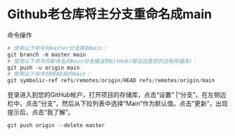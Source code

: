 # Github老仓库将主分支重命名成main


命令操作


```powershell
# 使用以下命令将master分支移到main：
git branch -m master main
# 使用以下命令将新命名的main分支推送到GitHub(假设这是您的远程存储库)：
git push -u origin main
# 使用以下命令将HEAD指向main：
git symbolic-ref refs/remotes/origin/HEAD refs/remotes/origin/main

```

登录进入到您的GitHub帐户，打开项目的存储库，点击“设置” |“分支”。在左侧边栏中，点击“分支”，然后从下拉列表中选择“Main”作为默认值。点击“更新”，出现提示后，点击“我了解”。

```powershell
git push origin --delete master
```